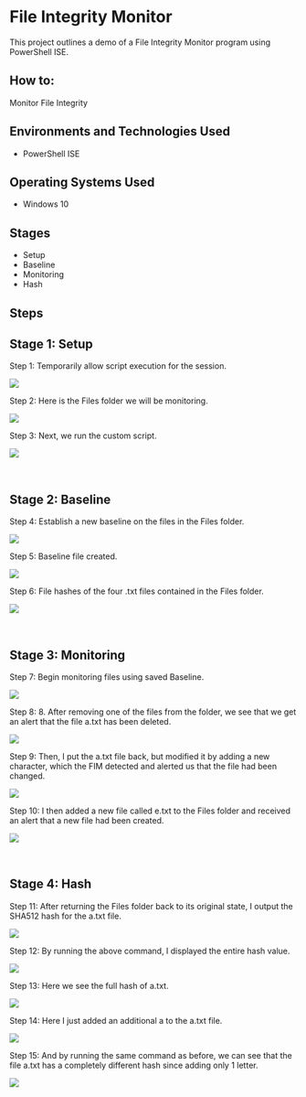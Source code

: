 
<h1>File Integrity Monitor</h1>
This project outlines a demo of a File Integrity Monitor program using PowerShell ISE.<br />


<h2>How to:</h2>
Monitor File Integrity


<h2>Environments and Technologies Used</h2>

- PowerShell ISE

<h2>Operating Systems Used </h2>

- Windows 10

<h2>Stages</h2>

- Setup
- Baseline
- Monitoring
- Hash

<h2>Steps</h2>


<p>
<h2>Stage 1: Setup</h2>

Step 1: Temporarily allow script execution for the session.

![](media/ExecutionPolicy.png)

Step 2: Here is the Files folder we will be monitoring.

![](media/FilesFolder.png)

Step 3: Next, we run the custom script.

![](media/RunScript.png)

</p>
<br />


<p>
<h2>Stage 2: Baseline</h2>

Step 4: Establish a new baseline on the files in the Files folder.

![](media/NewBaseline.png)

Step 5: Baseline file created. 

![](media/BaselineFile.png)

Step 6: File hashes of the four .txt files contained in the Files folder.

![](media/FileHash.png)

</p>
<br />


<p>
<h2>Stage 3: Monitoring</h2>

Step 7: Begin monitoring files using saved Baseline.

![](media/RerunProgram.png)

Step 8: 8. After removing one of the files from the folder, we see that we get an alert that the file a.txt has been deleted.

![](media/FileDetected.png)

Step 9: Then, I put the a.txt file back, but modified it by adding a new character, which the FIM detected and alerted us that the file had been changed.

![](media/FileChanged.png)

Step 10: I then added a new file called e.txt to the Files folder and received an alert that a new file had been created.

![](media/FileCreated.png)

</p>
<br />

<p>
<h2>Stage 4: Hash</h2>

Step 11: After returning the Files folder back to its original state, I output the SHA512 hash for the a.txt file.

![](media/aHash.png)

Step 12: By running the above command, I displayed the entire hash value.

![](media/Hashofa.png)

Step 13: Here we see the full hash of a.txt.

![](media/FullHash.png)

Step 14: Here I just added an additional a to the a.txt file.

![](media/Fourtha.png)

Step 15: And by running the same command as before, we can see that the file a.txt has a completely different hash since adding only 1 letter.

![](media/HashChange.png)

</p>
<br />
